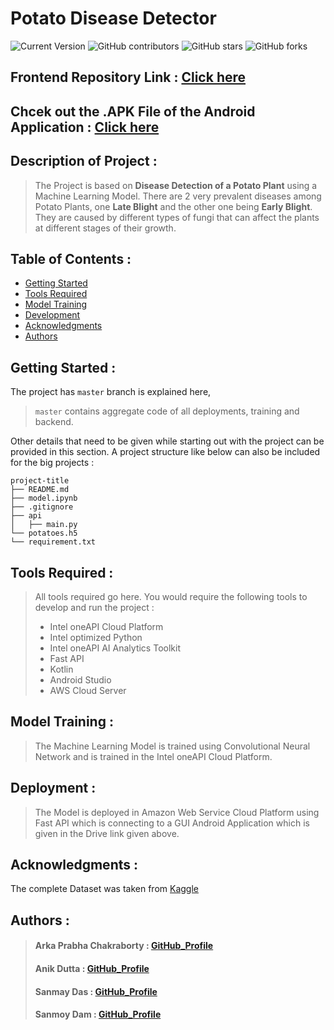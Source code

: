 # Potato Disease Detector

![Current Version](https://img.shields.io/badge/version-v0.1-blue)
![GitHub contributors](https://img.shields.io/github/contributors/TakeTalk/Intel-Hackathon)
![GitHub stars](https://img.shields.io/github/stars/TakeTalk/Intel-Hackathon?style=social)
![GitHub forks](https://img.shields.io/github/forks/TakeTalk/Intel-Hackathon?style=social)

## Frontend Repository Link : [Click here](https://github.com/TakeTalk/potato-frontend)
## Chcek out the .APK File of the Android Application : [Click here](https://drive.google.com/drive/folders/1geM-8F7syNjUUHjNwwDO6axypwL_EMJO?usp=share_link)


## Description of Project :
>The Project is based on **Disease Detection of a Potato Plant** using a Machine Learning Model. There are 2 very prevalent diseases among Potato Plants, one **Late Blight** and the other one being **Early Blight**.  They are caused by different types of fungi that can affect the plants at different stages of their growth.


## Table of Contents :
- [Getting Started](#getting-started)
- [Tools Required](#tools-required)
- [Model Training](#model-training)
- [Development](#development)
- [Acknowledgments](#acknowledgments)
- [Authors](#authors)

## Getting Started :

The project has `master` branch is explained here,

> `master` contains aggregate code of all deployments, training and backend.

Other details that need to be given while starting out with the project can be provided in this section. A project structure like below can also be included for the big projects :

	project-title
	├── README.md
	├── model.ipynb
	├── .gitignore
	├── api
	│   ├── main.py
	└── potatoes.h5
	└── requirement.txt


## Tools Required :

>All tools required go here. You would require the following tools to develop and run the project :
>
>*  Intel oneAPI Cloud Platform
>* Intel optimized Python
>* Intel oneAPI AI Analytics Toolkit
>* Fast API
>* Kotlin
>* Android Studio
>* AWS Cloud Server

## Model Training :
> The Machine Learning Model is trained using Convolutional Neural Network and is trained in the Intel oneAPI Cloud Platform.

## Deployment :

>The Model is deployed in Amazon Web Service Cloud Platform using Fast API which is connecting to a GUI Android Application which is given in the Drive link given above.

## Acknowledgments :

The complete Dataset was taken from [Kaggle](https://www.kaggle.com/datasets/arjuntejaswi/plant-village)

## Authors :

>#### Arka Prabha Chakraborty : [GitHub_Profile](https://github.com/arka-2204)
>#### Anik Dutta : [GitHub_Profile](https://github.com/anik0810)
>#### Sanmay Das : [GitHub_Profile](https://github.com/sanmay321)
>#### Sanmoy Dam : [GitHub_Profile](https://github.com/Sanmoy-2002)

[//]: # (HyperLinks)

[GitHub Repository]: https://github.com/TakeTalk/Intel-Hackathon
[GitHub Pages]: https://madhur-taneja.github.io/README-Template
[CONTRIBUTING.md]: https://github.com/TakeTalk/Intel-Hackathon/blob/master/CONTRIBUTING.md
[tags]: https://github.com/TakeTalk/Intel-Hackathon/tags


[contributors]: https://github.com/TakeTalk/Intel-Hackathon/contributors

